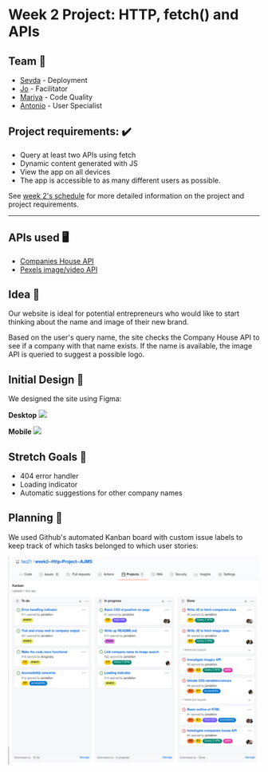 # Week 2 Project: HTTP, fetch() and APIs

## Team :brain:
- [Sevda](https://github.com/sevdas) - Deployment
- [Jo](https://github.com/jamdelion) - Facilitator
- [Mariya](https://github.com/MariyaPeychinova) - Code Quality
- [Antonio](https://github.com/designaky) - User Specialist


## Project requirements: ✔️	

- Query at least two APIs using fetch
- Dynamic content generated with JS
- View the app on all devices
- The app is accessible to as many different users as possible.


See [week 2's schedule](https://learn.foundersandcoders.com/course/syllabus/http/project/) for more detailed information on the project and project requirements.


---

## APIs used 🖥️

- [Companies House API](https://www.api.gov.uk/ch/companies-house/#companies-house)
- [Pexels image/video API](https://www.pexels.com/api/documentation/)

## Idea 🌟

Our website is ideal for potential entrepreneurs who would like to start thinking about the name and image of their new brand. 

Based on the user's query name, the site checks the Company House API to see if a company with that name exists. If the name is available, the image API is queried to suggest a possible logo. 

## Initial Design 🎨

We designed the site using Figma:

**Desktop**
![](https://i.imgur.com/Dl8jAZD.png)

**Mobile**
![](https://i.imgur.com/gagx3Wd.png)


## Stretch Goals 🥅

- 404 error handler
- Loading indicator
- Automatic suggestions for other company names

## Planning 📝

We used Github's automated Kanban board with custom issue labels to keep track of which tasks belonged to which user stories:

![](images/Kanban-Thurs-aft.png)


